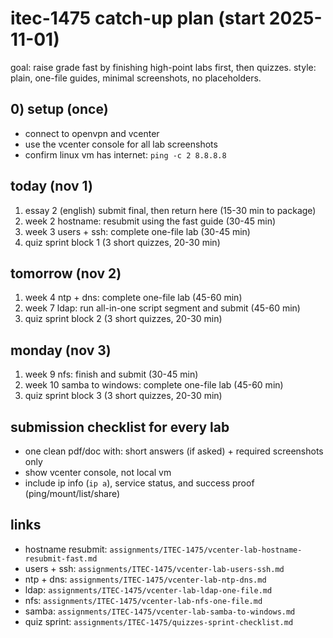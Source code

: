 # itec-1475 catch-up plan (start 2025-11-01)

goal: raise grade fast by finishing high-point labs first, then quizzes.
style: plain, one-file guides, minimal screenshots, no placeholders.

## 0) setup (once)
- connect to openvpn and vcenter
- use the vcenter console for all lab screenshots
- confirm linux vm has internet: `ping -c 2 8.8.8.8`

## today (nov 1)
1. essay 2 (english) submit final, then return here (15-30 min to package)
2. week 2 hostname: resubmit using the fast guide (30-45 min)
3. week 3 users + ssh: complete one-file lab (30-45 min)
4. quiz sprint block 1 (3 short quizzes, 20-30 min)

## tomorrow (nov 2)
1. week 4 ntp + dns: complete one-file lab (45-60 min)
2. week 7 ldap: run all-in-one script segment and submit (45-60 min)
3. quiz sprint block 2 (3 short quizzes, 20-30 min)

## monday (nov 3)
1. week 9 nfs: finish and submit (30-45 min)
2. week 10 samba to windows: complete one-file lab (45-60 min)
3. quiz sprint block 3 (3 short quizzes, 20-30 min)

## submission checklist for every lab
- one clean pdf/doc with: short answers (if asked) + required screenshots only
- show vcenter console, not local vm
- include ip info (`ip a`), service status, and success proof (ping/mount/list/share)

## links
- hostname resubmit: `assignments/ITEC-1475/vcenter-lab-hostname-resubmit-fast.md`
- users + ssh: `assignments/ITEC-1475/vcenter-lab-users-ssh.md`
- ntp + dns: `assignments/ITEC-1475/vcenter-lab-ntp-dns.md`
- ldap: `assignments/ITEC-1475/vcenter-lab-ldap-one-file.md`
- nfs: `assignments/ITEC-1475/vcenter-lab-nfs-one-file.md`
- samba: `assignments/ITEC-1475/vcenter-lab-samba-to-windows.md`
- quiz sprint: `assignments/ITEC-1475/quizzes-sprint-checklist.md`
